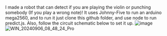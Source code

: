 I made a robot that can detect if you are playing the violin or punching somebody (If you play a wrong note)!
It uses Johnny-Five to run an arduino mega2560, and to run it just clone this github folder, and use node to run predict.js.
Also, follow the circuit schematic below to set it up.
![image](https://github.com/user-attachments/assets/a1fbfa30-ada7-4787-af1b-0f0d77c3d637)
![WIN_20240906_08_48_24_Pro](https://github.com/user-attachments/assets/36597d55-145e-46ee-bbda-0b17cb594a83)

